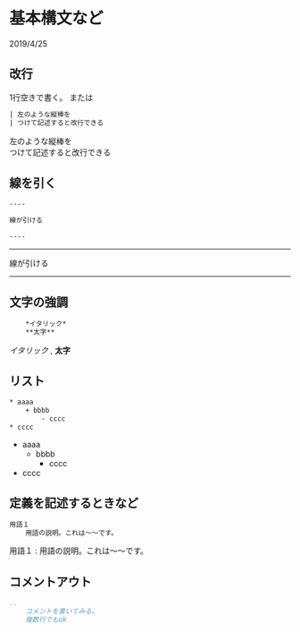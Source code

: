 # 基本構文など
2019/4/25

## 改行

1行空きで書く。
または
```rest
| 左のような縦棒を
| つけて記述すると改行できる
```

左のような縦棒を  
つけて記述すると改行できる

## 線を引く

```rest
----

線が引ける

----
```

- - -

線が引ける

- - -

## 文字の強調

```rest
    *イタリック*
    **太字**    
```

*イタリック*  ,  **太字**

## リスト

```rest
* aaaa
    + bbbb
        - cccc
* cccc
```

* aaaa
    + bbbb
        - cccc
* cccc

## 定義を記述するときなど

```rest
用語１
    用語の説明。これは～～です。
```

用語１
:   用語の説明。これは～～です。

## コメントアウト

```rest
.. 
    コメントを書いてみる。
    複数行でもok
```

<!-- コメントを書いてみる。
複数行でもok -->
